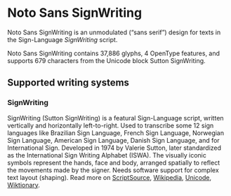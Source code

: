 
# Noto Sans SignWriting

Noto Sans SignWriting is an unmodulated (“sans serif”) design for texts in the Sign-Language _SignWriting_ script. 

Noto Sans SignWriting contains 37,886 glyphs, 4 OpenType features, and supports 679 characters from the Unicode block Sutton SignWriting.


## Supported writing systems


### SignWriting

SignWriting (Sutton SignWriting) is a featural Sign-Language script, written vertically and horizontally left-to-right. Used to transcribe some 12 sign languages like Brazilian Sign Language, French Sign Language, Norwegian Sign Language, American Sign Language, Danish Sign Language, and for International Sign. Developed in 1974 by Valerie Sutton, later standardized as the International Sign Writing Alphabet (ISWA). The visually iconic symbols represent the hands, face and body, arranged spatially to reflect the movements made by the signer. Needs software support for complex text layout (shaping). Read more on [ScriptSource](https://scriptsource.org/scr/Sgnw), [Wikipedia](https://en.wikipedia.org/wiki/ISO_15924:Sgnw), [Unicode](https://www.unicode.org/versions/Unicode13.0.0/ch21.pdf#G28865), [Wiktionary](https://en.wiktionary.org/wiki/Category:SignWriting_script).

